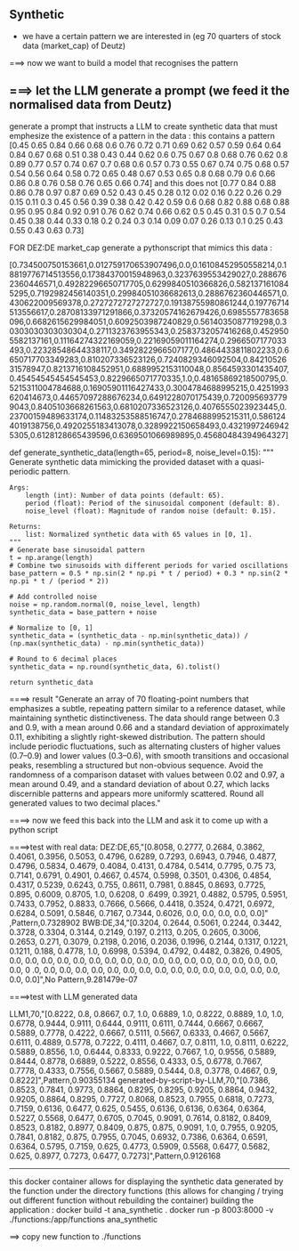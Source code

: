 Synthetic
---------


- we have a certain pattern we are interested in (eg 70 quarters of stock data (market_cap) of Deutz)


===> now we want to build a model that recognises the pattern


===> let the LLM generate a prompt (we feed it the normalised data from Deutz)
------------------------------------------------------------------------------

generate a prompt that instructs a LLM to create synthetic data that must emphesize the existence of a pattern in the data : this contains a pattern [0.45 0.65 0.84 0.66 0.68 0.6  0.76 0.72 0.71 0.69 0.62 0.57 0.59 0.64
 0.64 0.84 0.67 0.68 0.51 0.38 0.43 0.44 0.62 0.6  0.75 0.67 0.8  0.68
 0.76 0.62 0.8  0.89 0.77 0.57 0.74 0.67 0.7  0.68 0.6  0.57 0.73 0.55
 0.67 0.74 0.75 0.68 0.57 0.54 0.56 0.64 0.58 0.72 0.65 0.48 0.67 0.53
 0.65 0.8  0.68 0.79 0.6  0.66 0.86 0.8  0.76 0.58 0.76 0.65 0.66 0.74] and this does not [0.77 0.84 0.88 0.86 0.78 0.97 0.87 0.69 0.52 0.43 0.45 0.28 0.12 0.02
 0.16 0.22 0.26 0.29 0.15 0.11 0.3  0.45 0.56 0.39 0.38 0.42 0.42 0.59
 0.6  0.68 0.82 0.88 0.68 0.88 0.95 0.95 0.84 0.92 0.91 0.76 0.62 0.74
 0.66 0.62 0.5  0.45 0.31 0.5  0.7  0.54 0.45 0.38 0.44 0.33 0.18 0.2
 0.24 0.3  0.14 0.09 0.07 0.26 0.13 0.1  0.25 0.43 0.55 0.43 0.63 0.73]



FOR DEZ:DE market_cap
generate a pythonscript that mimics this data : 


[0.734500750153661,0.012759170653907496,0.0,0.16108452950558214,0.18819776714513556,0.17384370015948963,0.3237639553429027,0.2886762360446571,0.49282296650717705,0.6299840510366826,0.5821371610845295,0.7192982456140351,0.29984051036682613,0.2886762360446571,0.430622009569378,0.2727272727272727,0.19138755980861244,0.19776714513556617,0.28708133971291866,0.37320574162679426,0.6985557783658096,0.6682615629984051,0.6092503987240829,0.5614035087719298,0.30303030303030304,0.2711323763955343,0.2583732057416268,0.4529505582137161,0.11164274322169059,0.22169059011164274,0.2966507177033493,0.22328548644338117,0.3492822966507177,0.4864433811802233,0.6650717703349283,0.810207336523126,0.7240829346092504,0.8421052631578947,0.8213716108452951,0.6889952153110048,0.8564593301435407,0.45454545454545453,0.8229665071770335,1.0,0.48165869218500795,0.5215311004784688,0.16905901116427433,0.3004784688995215,0.4251993620414673,0.44657097288676234,0.6491228070175439,0.7200956937799043,0.8405103668261563,0.6810207336523126,0.4076555023923445,0.23700159489633174,0.11483253588516747,0.2784688995215311,0.5861244019138756,0.4920255183413078,0.3289922150658493,0.43219972469425305,0.6128128665439596,0.6369501066989895,0.45680484394964327]


def generate_synthetic_data(length=65, period=8, noise_level=0.15):
    """
    Generate synthetic data mimicking the provided dataset with a quasi-periodic pattern.
    
    Args:
        length (int): Number of data points (default: 65).
        period (float): Period of the sinusoidal component (default: 8).
        noise_level (float): Magnitude of random noise (default: 0.15).
    
    Returns:
        list: Normalized synthetic data with 65 values in [0, 1].
    """
    # Generate base sinusoidal pattern
    t = np.arange(length)
    # Combine two sinusoids with different periods for varied oscillations
    base_pattern = 0.5 * np.sin(2 * np.pi * t / period) + 0.3 * np.sin(2 * np.pi * t / (period * 2))
    
    # Add controlled noise
    noise = np.random.normal(0, noise_level, length)
    synthetic_data = base_pattern + noise
    
    # Normalize to [0, 1]
    synthetic_data = (synthetic_data - np.min(synthetic_data)) / (np.max(synthetic_data) - np.min(synthetic_data))
    
    # Round to 6 decimal places
    synthetic_data = np.round(synthetic_data, 6).tolist()
    
    return synthetic_data



====> result "Generate an array of 70 floating-point numbers that emphasizes a subtle, repeating pattern similar to a reference dataset, while maintaining synthetic distinctiveness. The data should range between 0.3 and 0.9, with a mean around 0.66 and a standard deviation of approximately 0.11, exhibiting a slightly right-skewed distribution. The pattern should include periodic fluctuations, such as alternating clusters of higher values (0.7–0.9) and lower values (0.3–0.6), with smooth transitions and occasional peaks, resembling a structured but non-obvious sequence. Avoid the randomness of a comparison dataset with values between 0.02 and 0.97, a mean around 0.49, and a standard deviation of about 0.27, which lacks discernible patterns and appears more uniformly scattered. Round all generated values to two decimal places."


====> now we feed this back into the LLM and ask it to come up with a python script


====>test with real data:
DEZ:DE,65,"[0.8058, 0.2777, 0.2684, 0.3862, 0.4061, 0.3956, 0.5053, 0.4796, 0.6289, 0.7293, 0.6943, 0.7946, 0.4877, 0.4796, 0.5834, 0.4679, 0.4084, 0.4131, 0.4784, 0.5414, 0.7795, 0.75
73, 0.7141, 0.6791, 0.4901, 0.4667, 0.4574, 0.5998, 0.3501, 0.4306, 0.4854, 0.4317, 0.5239, 0.6243, 0.755, 0.8611, 0.7981, 0.8845, 0.8693, 0.7725, 0.895, 0.6009, 0.8705, 1.0, 0.6208, 0
.6499, 0.3921, 0.4882, 0.5795, 0.5951, 0.7433, 0.7952, 0.8833, 0.7666, 0.5666, 0.4418, 0.3524, 0.4721, 0.6972, 0.6284, 0.5091, 0.5846, 0.7167, 0.7344, 0.6026, 0.0, 0.0, 0.0, 0.0, 0.0]"
,Pattern,0.7328902
BWB:DE,34,"[0.3204, 0.2644, 0.5061, 0.2244, 0.3442, 0.3728, 0.3304, 0.3144, 0.2149, 0.197, 0.2113, 0.205, 0.2605, 0.3006, 0.2653, 0.271, 0.3079, 0.2198, 0.2016, 0.2036, 0.1996, 0.2144,
 0.1317, 0.1221, 0.1211, 0.188, 0.4778, 1.0, 0.6998, 0.5394, 0.4792, 0.4482, 0.3826, 0.4905, 0.0, 0.0, 0.0, 0.0, 0.0, 0.0, 0.0, 0.0, 0.0, 0.0, 0.0, 0.0, 0.0, 0.0, 0.0, 0.0, 0.0, 0.0, 0
.0, 0.0, 0.0, 0.0, 0.0, 0.0, 0.0, 0.0, 0.0, 0.0, 0.0, 0.0, 0.0, 0.0, 0.0, 0.0, 0.0, 0.0]",No Pattern,9.281479e-07

====>test with LLM generated data

LLM1,70,"[0.8222, 0.8, 0.8667, 0.7, 1.0, 0.6889, 1.0, 0.8222, 0.8889, 1.0, 1.0, 0.6778, 0.9444, 0.9111, 0.6444, 0.9111, 0.6111, 0.7444, 0.6667, 0.6667, 0.5889, 0.7778, 0.4222, 0.6667, 0.5111, 0.5667, 0.6333, 0.4667, 0.5667, 0.6111, 0.4889, 0.5778, 0.7222, 0.4111, 0.4667, 0.7, 0.8111, 1.0, 0.8111, 0.6222, 0.5889, 0.8556, 1.0, 0.6444, 0.8333, 0.9222, 0.7667, 1.0, 0.9556, 0.5889, 0.8444, 0.8778, 0.6889, 0.5222, 0.8556, 0.4333, 0.5, 0.6778, 0.7667, 0.7778, 0.4333, 0.7556, 0.5667, 0.5889, 0.5444, 0.8, 0.3778, 0.4667, 0.9, 0.8222]",Pattern,0.90355134
generated-by-script-by-LLM,70,"[0.7386, 0.8523, 0.7841, 0.9773, 0.8864, 0.8295, 0.8295, 0.9205, 0.8864, 0.9432, 0.9205, 0.8864, 0.8295, 0.7727, 0.8068, 0.8523, 0.7955, 0.6818, 0.7273, 0.7159, 0.6136, 0.6477, 0.625, 0.5455, 0.6136, 0.6136, 0.6364, 0.6364, 0.5227, 0.5568, 0.6477, 0.6705, 0.7045, 0.9091, 0.7614, 0.8182, 0.8409, 0.8523, 0.8182, 0.8977, 0.8409, 0.875, 0.875, 0.9091, 1.0, 0.7955, 0.9205, 0.7841, 0.8182, 0.875, 0.7955, 0.7045, 0.6932, 0.7386, 0.6364, 0.6591, 0.6364, 0.5795, 0.7159, 0.625, 0.4773, 0.5909, 0.5568, 0.6477, 0.5682, 0.625, 0.8977, 0.7273, 0.6477, 0.7273]",Pattern,0.9126168


------------------------------------------------

this docker container allows for displaying the synthetic data generated by the function under the directory functions (this allows for changing / trying out different function without rebuilding the container) 
building the application : 
docker build -t ana_synthetic .
docker run -p 8003:8000 -v ./functions:/app/functions ana_synthetic

==> copy new function to ./functions
